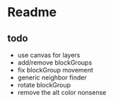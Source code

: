 # Readme

## todo
* use canvas for layers
* add/remove blockGroups
* fix blockGroup movement
* generic neighbor finder
* rotate blockGroup
* remove the alt color nonsense
